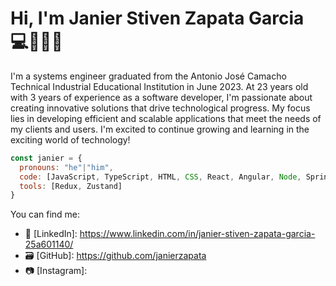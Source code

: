 # Hi, I'm Janier Stiven Zapata Garcia 💻👨🏽‍💻

I'm a systems engineer graduated from the Antonio José Camacho Technical Industrial Educational Institution in June 2023. At 23 years old with 3 years of experience as a software developer, I'm passionate about creating innovative solutions that drive technological progress. My focus lies in developing efficient and scalable applications that meet the needs of my clients and users. I'm excited to continue growing and learning in the exciting world of technology!

```js
const janier = {
  pronouns: "he"|"him",
  code: [JavaScript, TypeScript, HTML, CSS, React, Angular, Node, SpringBoot, Java, Android, ReactNative],
  tools: [Redux, Zustand]
}
```

You can find me:
  - 🔗 [LinkedIn]: https://www.linkedin.com/in/janier-stiven-zapata-garcia-25a601140/
  - 🗃  [GitHub]: https://github.com/janierzapata
  - 📷 [Instagram]: 


